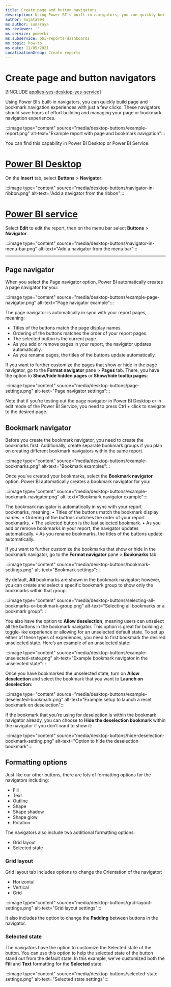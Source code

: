 ```yaml
---
title: Create page and button navigators
description: Using Power BI’s built-in navigators, you can quickly build page and bookmark navigation experiences with just a few clicks.
author: Sujata994
ms.author: sunaraya
ms.reviewer: ''
ms.service: powerbi
ms.subservice: pbi-reports-dashboards
ms.topic: how-to
ms.date: 11/05/2021
LocalizationGroup: Create reports
---
```


# Create page and button navigators

[!INCLUDE [applies-yes-desktop-yes-service](../includes/applies-yes-desktop-yes-service.md)]

Using Power BI’s built-in navigators, you can quickly build page and bookmark navigation experiences with just a few clicks. These navigators should save hours of effort building and managing your page or bookmark navigation experiences.

:::image type="content" source="media/desktop-buttons/example-report.png" alt-text="Example report with page and bookmark navigation":::

You can find this capability in Power BI Desktop or Power BI Service.

# [Power BI Desktop](#tab/powerbi-desktop)

On the **Insert** tab, select **Buttons** > **Navigator**.

:::image type="content" source="media/desktop-buttons/navigator-in-ribbon.png" alt-text="Add a navigator from the ribbon":::

# [Power BI service](#tab/powerbi-service)

Select **Edit** to edit the report, then on the menu bar select **Buttons** > **Navigator**.

:::image type="content" source="media/desktop-buttons/navigator-in-menu-bar.png" alt-text="Add a navigator from the menu bar":::

---

## Page navigator

When you select the Page navigator option, Power BI automatically creates a page navigator for you: 

:::image type="content" source="media/desktop-buttons/example-page-navigator.png" alt-text="Page navigator example":::

The page navigator is automatically in sync with your report pages, meaning:
 - Titles of the buttons match the page display names.
 - Ordering of the buttons matches the order of your report pages.
 - The selected button is the current page.
 - As you add or remove pages in your report, the navigator updates automatically.
 - As you rename pages, the titles of the buttons update automatically.

If you want to further customize the pages that show or hide in the page navigator, go to the **Format navigator** pane > **Pages** tab. There, you have the option to **Show/hide hidden pages** or **Show/hide tooltip pages**:

:::image type="content" source="media/desktop-buttons/page-settings.png" alt-text="Page navigator settings":::

Note that if you’re testing out the page navigator in Power BI Desktop or in edit mode of the Power BI Service, you need to press Ctrl + click to navigate to the desired page.

## Bookmark navigator
Before you create the bookmark navigator, you need to create the bookmarks first. Additionally, create separate bookmark groups if you plan on creating different bookmark navigators within the same report. 

:::image type="content" source="media/desktop-buttons/example-bookmarks.png" alt-text="Bookmark examples":::  

Once you’ve created your bookmarks, select the **Bookmark navigator** option. Power BI automatically creates a bookmark navigator for you: 

:::image type="content" source="media/desktop-buttons/example-bookmark-navigator.png" alt-text="Bookmark navigator example":::
 
The bookmark navigator is automatically in sync with your report bookmarks, meaning:
•	Titles of the buttons match the bookmark display names.
•	Ordering of the buttons matches the order of your report bookmarks.
•	The selected button is the last selected bookmark.
•	As you add or remove bookmarks in your report, the navigator updates automatically.
•	As you rename bookmarks, the titles of the buttons update automatically.

If you want to further customize the bookmarks that show or hide in the bookmark navigator, go to the **Format navigator** pane > **Bookmarks** tab:

:::image type="content" source="media/desktop-buttons/bookmark-settings.png" alt-text="Bookmark settings":::

By default, **All** bookmarks are shown in the bookmark navigator; however, you can create and select a specific bookmark group to show only the bookmarks within that group.

:::image type="content" source="media/desktop-buttons/selecting-all-bookmarks-or-bookmark-group.png" alt-text="Selecting all bookmarks or a bookmark group":::

You also have the option to **Allow deselection**, meaning users can unselect all the buttons in the bookmark navigator. This option is great for building a toggle-like experience or allowing for an unselected default state. To set up either of these types of experiences, you need to first bookmark the desired unselected state. Here’s an example of an unselected state: 

:::image type="content" source="media/desktop-buttons/example-unselected-state.png" alt-text="Example bookmark navigator in the unselected state":::

Once you have bookmarked the unselected state, turn on **Allow deselection** and select the bookmark that you want to **Launch on deselection**: 

:::image type="content" source="media/desktop-buttons/example-deselected-bookmark.png" alt-text="Example setup to launch a reset bookmark on deselection":::

If the bookmark that you’re using for deselection is within the bookmark navigator already, you can choose to **Hide the deselection bookmark** within the navigator if you don’t want to show it:

:::image type="content" source="media/desktop-buttons/hide-deselection-bookmark-setting.png" alt-text="Option to hide the deselection bookmark":::
 
## Formatting   options
Just like our other buttons, there are lots of formatting options for the navigators including: 
- Fill
- Text
- Outline
- Shape
- Shape shadow 
- Shape glow
- Rotation

The navigators also include two additional formatting options:
- Grid layout
- Selected state

### Grid layout
Grid layout tab includes options to change the Orientation of the navigator: 
- Horizontal
- Vertical
- Grid  

:::image type="content" source="media/desktop-buttons/grid-layout-settings.png" alt-text="Grid layout settings":::

It also includes the option to change the **Padding** between buttons in the navigator.

### Selected state
The navigators have the option to customize the Selected state of the button. You can use this option to help the selected state of the button stand out from the default state. In this example, we’ve customized both the **Fill** and **Text** formatting for the **Selected** state: 

:::image type="content" source="media/desktop-buttons/selected-state-settings.png" alt-text="Selected state settings":::


